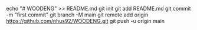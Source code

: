 echo "# WOODENG" >> README.md
git init
git add README.md
git commit -m "first commit"
git branch -M main
git remote add origin https://github.com/nhus92/WOODENG.git
git push -u origin main
